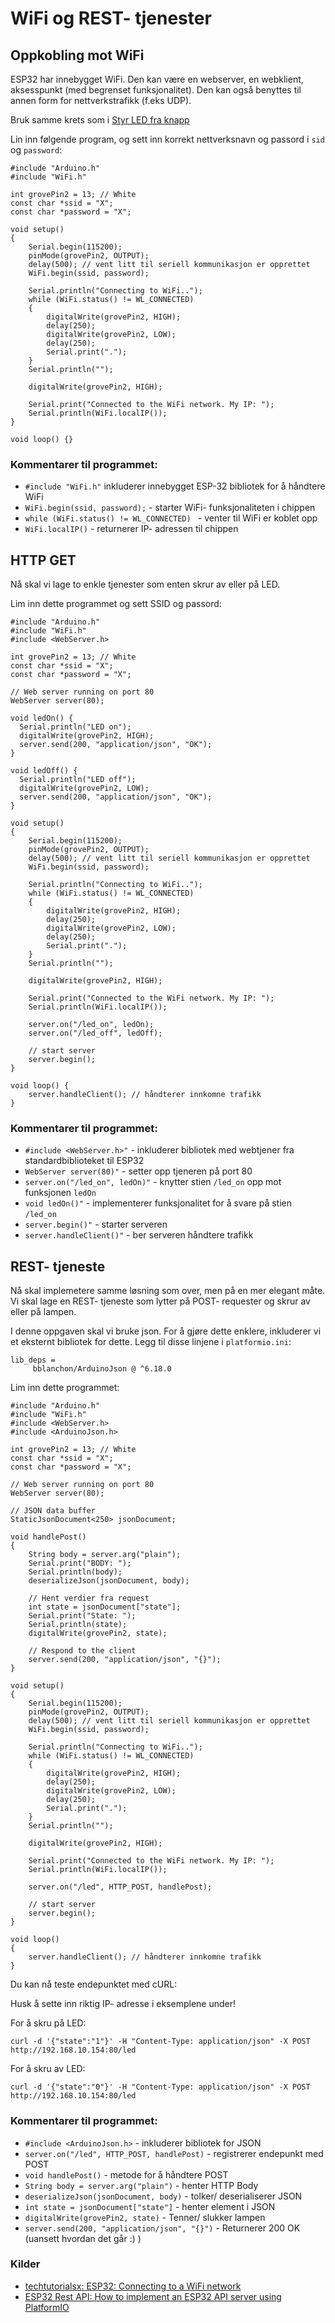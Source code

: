 
# WiFi og REST- tjenester

## Oppkobling mot WiFi

ESP32 har innebygget WiFi. Den kan være en webserver, en webklient, aksesspunkt (med begrenset funksjonalitet). Den kan også benyttes til annen form for nettverkstrafikk (f.eks UDP).

Bruk samme krets som i [Styr LED fra knapp](../StyrLEDFraKnapp/README.md)

Lin inn følgende program, og sett inn korrekt nettverksnavn og passord i ```sid``` og ```password```:

```
#include "Arduino.h"
#include "WiFi.h"

int grovePin2 = 13; // White
const char *ssid = "X";
const char *password = "X";

void setup()
{
    Serial.begin(115200);
    pinMode(grovePin2, OUTPUT);
    delay(500); // vent litt til seriell kommunikasjon er opprettet
    WiFi.begin(ssid, password);

    Serial.println("Connecting to WiFi..");
    while (WiFi.status() != WL_CONNECTED)
    {
        digitalWrite(grovePin2, HIGH);
        delay(250);
        digitalWrite(grovePin2, LOW);
        delay(250);
        Serial.print(".");
    }
    Serial.println("");

    digitalWrite(grovePin2, HIGH);

    Serial.print("Connected to the WiFi network. My IP: ");
    Serial.println(WiFi.localIP());
}

void loop() {}
```

### Kommentarer til programmet:

- ```#include "WiFi.h"``` inkluderer innebygget ESP-32 bibliotek for å håndtere WiFi
- ```WiFi.begin(ssid, password);``` - starter WiFi- funksjonaliteten i chippen
- ```while (WiFi.status() != WL_CONNECTED) ``` - venter til WiFi er koblet opp
- ```WiFi.localIP()``` - returnerer IP- adressen til chippen 





## HTTP GET
Nå skal vi lage to enkle tjenester som enten skrur av eller på LED.

Lim inn dette programmet og sett SSID og passord:

```
#include "Arduino.h"
#include "WiFi.h"
#include <WebServer.h>

int grovePin2 = 13; // White
const char *ssid = "X";
const char *password = "X";

// Web server running on port 80
WebServer server(80);

void ledOn() {
  Serial.println("LED on");
  digitalWrite(grovePin2, HIGH);
  server.send(200, "application/json", "OK");
}

void ledOff() {
  Serial.println("LED off");
  digitalWrite(grovePin2, LOW);
  server.send(200, "application/json", "OK");
}

void setup()
{
    Serial.begin(115200);
    pinMode(grovePin2, OUTPUT);
    delay(500); // vent litt til seriell kommunikasjon er opprettet
    WiFi.begin(ssid, password);

    Serial.println("Connecting to WiFi..");
    while (WiFi.status() != WL_CONNECTED)
    {
        digitalWrite(grovePin2, HIGH);
        delay(250);
        digitalWrite(grovePin2, LOW);
        delay(250);
        Serial.print(".");
    }
    Serial.println("");

    digitalWrite(grovePin2, HIGH);

    Serial.print("Connected to the WiFi network. My IP: ");
    Serial.println(WiFi.localIP());

    server.on("/led_on", ledOn);
    server.on("/led_off", ledOff);

    // start server
    server.begin();
}

void loop() {
    server.handleClient(); // håndterer innkomne trafikk
}

```

### Kommentarer til programmet:

- ```#include <WebServer.h>"``` - inkluderer bibliotek med webtjener fra standardbiblioteket til ESP32
- ```WebServer server(80)"``` - setter opp tjeneren på port 80 
- ```server.on("/led_on", ledOn)"``` - knytter stien ```/led_on``` opp mot funksjonen ```ledOn``` 
- ```void ledOn()"``` - implementerer funksjonalitet for å svare på stien ```/led_on```
- ```server.begin()"``` - starter serveren
- ```server.handleClient()"``` - ber serveren håndtere trafikk

## REST- tjeneste

Nå skal implemetere samme løsning som over, men på en mer elegant måte.
Vi skal lage en REST- tjeneste som lytter på POST- requester og skrur av eller på lampen.

I denne oppgaven skal vi bruke json. For å gjøre dette enklere, inkluderer vi et eksternt bibliotek for dette. Legg til disse linjene i ```platformio.ini```:

``` 
lib_deps =
     bblanchon/ArduinoJson @ ^6.18.0
```

Lim inn dette programmet:

```
#include "Arduino.h"
#include "WiFi.h"
#include <WebServer.h>
#include <ArduinoJson.h>

int grovePin2 = 13; // White
const char *ssid = "X";
const char *password = "X";

// Web server running on port 80
WebServer server(80);

// JSON data buffer
StaticJsonDocument<250> jsonDocument;

void handlePost()
{
    String body = server.arg("plain");
    Serial.print("BODY: ");
    Serial.println(body);
    deserializeJson(jsonDocument, body);

    // Hent verdier fra request
    int state = jsonDocument["state"];
    Serial.print("State: ");
    Serial.println(state);
    digitalWrite(grovePin2, state);

    // Respond to the client
    server.send(200, "application/json", "{}");
}

void setup()
{
    Serial.begin(115200);
    pinMode(grovePin2, OUTPUT);
    delay(500); // vent litt til seriell kommunikasjon er opprettet
    WiFi.begin(ssid, password);

    Serial.println("Connecting to WiFi..");
    while (WiFi.status() != WL_CONNECTED)
    {
        digitalWrite(grovePin2, HIGH);
        delay(250);
        digitalWrite(grovePin2, LOW);
        delay(250);
        Serial.print(".");
    }
    Serial.println("");

    digitalWrite(grovePin2, HIGH);

    Serial.print("Connected to the WiFi network. My IP: ");
    Serial.println(WiFi.localIP());

    server.on("/led", HTTP_POST, handlePost);

    // start server
    server.begin();
}

void loop()
{
    server.handleClient(); // håndterer innkomne trafikk
}
```

Du kan nå teste endepunktet med cURL:

Husk å sette inn riktig IP- adresse i eksemplene under!

For å skru på LED:
```
curl -d '{"state":"1"}' -H "Content-Type: application/json" -X POST http://192.168.10.154:80/led
```

For å skru av LED:
```
curl -d '{"state":"0"}' -H "Content-Type: application/json" -X POST http://192.168.10.154:80/led
```

### Kommentarer til programmet:

- ```#include <ArduinoJson.h>``` - inkluderer bibliotek for JSON
- ```server.on("/led", HTTP_POST, handlePost)``` - registrerer endepunkt med POST
- ```void handlePost()``` - metode for å håndtere POST
- ```String body = server.arg("plain")``` - henter HTTP Body
- ```deserializeJson(jsonDocument, body)``` - tolker/ deserialiserer JSON
- ```int state = jsonDocument["state"]``` - henter element i JSON
- ```digitalWrite(grovePin2, state)``` - Tenner/ slukker lampen
- ```server.send(200, "application/json", "{}")``` - Returnerer 200 OK (uansett hvordan det går :) )



### Kilder
* [techtutorialsx: ESP32: Connecting to a WiFi network](https://techtutorialsx.com/2017/04/24/esp32-connecting-to-a-wifi-network/)
* [ESP32 Rest API: How to implement an ESP32 API server using PlatformIO](https://www.survivingwithandroid.com/esp32-rest-api-esp32-api-server/)
